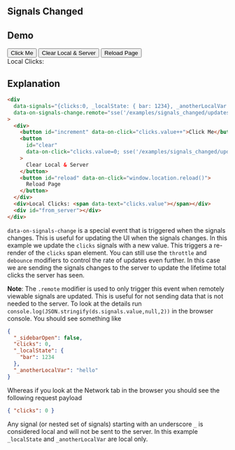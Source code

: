 ## Signals Changed

## Demo

<div
  data-signals="{clicks:0, _localState: { bar: 1234}, _anotherLocalVar: 'hello'}"
  data-on-signals-change.remote="sse('/examples/signals_changed/updates', {method:'post'})"
  >
    <div class="flex gap-4">
      <button
        id="increment"
        class="btn btn-success"
        data-on-click="clicks.value++"
        >Click Me</button>
      <button
        id="clear"
        class="btn btn-warning"
        data-on-click="clicks.value=0; sse('/examples/signals_changed/updates', {method:'delete'})"
      >Clear Local & Server</button>
      <button
        id="reload"
        class="btn btn-error"
        data-on-click="window.location.reload()"
      >Reload Page</button>
    </div>
    <div id="local_clicks">Local Clicks: <span data-text="clicks.value"></span></div>
    <div id="from_server"></div>
</div>

## Explanation

```html
<div
  data-signals="{clicks:0, _localState: { bar: 1234}, _anotherLocalVar: 'hello'}"
  data-on-signals-change.remote="sse('/examples/signals_changed/updates', {method:'post'})"
>
  <div>
    <button id="increment" data-on-click="clicks.value++">Click Me</button>
    <button
      id="clear"
      data-on-click="clicks.value=0; sse('/examples/signals_changed/updates', {method:'delete'})"
    >
      Clear Local & Server
    </button>
    <button id="reload" data-on-click="window.location.reload()">
      Reload Page
    </button>
  </div>
  <div>Local Clicks: <span data-text="clicks.value"></span></div>
  <div id="from_server"></div>
</div>
```

`data-on-signals-change` is a special event that is triggered when the signals changes. This is useful for updating the UI when the signals changes. In this example we update the `clicks` signals with a new value. This triggers a re-render of the `clicks` span element. You can still use the `throttle` and `debounce` modifiers to control the rate of updates even further. In this case we are sending the signals changes to the server to update the lifetime total clicks the server has seen.

**Note**: The `.remote` modifier is used to only trigger this event when remotely viewable signals are updated. This is useful for not sending data that is not needed to the server. To look at the details run `console.log(JSON.stringify(ds.signals.value,null,2))` in the browser console. You should see something like

```json
{
  "_sidebarOpen": false,
  "clicks": 0,
  "_localState": {
    "bar": 1234
  },
  "_anotherLocalVar": "hello"
}
```

Whereas if you look at the Network tab in the browser you should see the following request payload

```json
{ "clicks": 0 }
```

Any signal (or nested set of signals) starting with an underscore `_` is considered local and will not be sent to the server. In this example `_localState` and `_anotherLocalVar` are local only.
